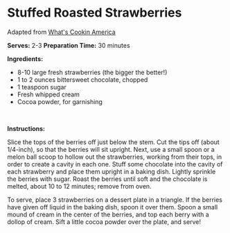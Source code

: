 Stuffed Roasted Strawberries
============================

Adapted from [What's Cookin America](http://www.whatscookingamerica.net)

**Serves:** 2-3
 **Preparation Time:** 30 minutes

**Ingredients:**

-   8-10 large fresh strawberries (the bigger the better!)
-   1 to 2 ounces bittersweet chocolate, chopped
-   1 teaspoon sugar
-   Fresh whipped cream
-   Cocoa powder, for garnishing

 

**Instructions:**

Slice the tops of the berries off just below the stem. Cut the tips off (about 1/4-inch), so that the berries will sit upright. Next, use a small spoon or a melon ball scoop to hollow out the strawberries, working from their tops, in order to create a cavity in each one. Stuff some chocolate into the cavity of each strawberry and place them upright in a baking dish. Lightly sprinkle the berries with sugar. Roast the berries until soft and the chocolate is melted, about 10 to 12 minutes; remove from oven.

To serve, place 3 strawberries on a dessert plate in a triangle. If the berries have given off liquid in the baking dish, spoon it over them. Spoon a small mound of cream in the center of the berries, and top each berry with a dollop of cream. Sift a little cocoa powder over the plate, and serve!

